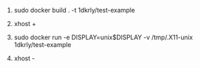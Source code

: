 1. sudo docker build . -t 1dkrly/test-example

2. xhost +

3. sudo docker run -e DISPLAY=unix$DISPLAY -v /tmp/.X11-unix 1dkrly/test-example

4. xhost -
